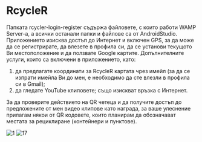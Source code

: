 # RcycleR
Папката rcycler-login-register съдържа файловете, с които работи WAMP Server-а, а всички останали папки и файлове са от AndroidStudio.
Приложението изисква достъп до Интернет и включен GPS, за да може да се регистрирате, да влезете в профила си, да се установи текущото
Ви местоположение и да ползвате Google картите.
Допълнителните услуги, които са включени в приложението, като:
1) да предлагате координати за RcycleR картата чрез имейл (за да се изпрати имейла Ви до мен, е необходимо да сте влезли в профила си в Gmail);
2) да гледате YouTube клиповете;
също изискват връзка с Интернет.

За да проверите действието на QR четеца и да получите достъп до предложените от мен видео клипове като награда, за ваше улеснение прилагам някои от QR кодовете, които планирам да обозначават местата за рециклиране (контейнери и пунктове). 

![1](https://cloud.githubusercontent.com/assets/28898335/26406874/47396d28-40a2-11e7-8bfa-c25090209c3b.png)
![17](https://cloud.githubusercontent.com/assets/28898335/26406960/6f453702-40a2-11e7-9ff5-c21754269a98.png)
